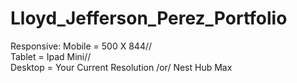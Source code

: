 # Lloyd_Jefferson_Perez_Portfolio

Responsive:
Mobile = 500 X 844//  
Tablet = Ipad Mini//  
Desktop = Your Current Resolution /or/ Nest Hub Max
